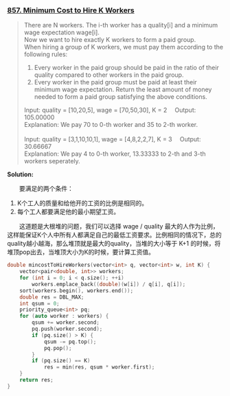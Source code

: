 ### [857. Minimum Cost to Hire K Workers](https://leetcode.com/problems/minimum-cost-to-hire-k-workers/description/)

> There are N workers.  The i-th worker has a quality[i] and a minimum wage expectation wage[i].\
> Now we want to hire exactly K workers to form a paid group.\
> When hiring a group of K workers, we must pay them according to the following rules:
> 1. Every worker in the paid group should be paid in the ratio of their quality compared to other workers in the paid group.
> 2. Every worker in the paid group must be paid at least their minimum wage expectation.
> Return the least amount of money needed to form a paid group satisfying the above conditions.
> 
> Input: quality = [10,20,5], wage = [70,50,30], K = 2&emsp; Output: 105.00000\
> Explanation: We pay 70 to 0-th worker and 35 to 2-th worker.\
> \
> Input: quality = [3,1,10,10,1], wage = [4,8,2,2,7], K = 3&emsp; Output: 30.66667\
> Explanation: We pay 4 to 0-th worker, 13.33333 to 2-th and 3-th workers seperately. 

**Solution:**

&emsp;&emsp;要满足的两个条件：
1. K个工人的质量和给他开的工资的比例是相同的。
2. 每个工人都要满足他的最小期望工资。

&emsp;&emsp;这道题是大根堆的问题，我们可以选择 wage / quality 最大的人作为比例，这样能保证K个人中所有人都满足自己的最低工资要求。比例相同的情况下，总的quality越小越海，那么堆顶就是最大的quality，当堆的大小等于 K+1 的时候，将堆顶pop出去，当堆顶大小为K的时候，要计算工资值。
```cpp
double mincostToHireWorkers(vector<int> q, vector<int> w, int K) {
    vector<pair<double, int>> workers;
    for (int i = 0; i < q.size(); ++i)
        workers.emplace_back((double)(w[i]) / q[i], q[i]);
    sort(workers.begin(), workers.end());
    double res = DBL_MAX;
    int qsum = 0;
    priority_queue<int> pq;
    for (auto worker : workers) {
        qsum += worker.second;
        pq.push(worker.second);
        if (pq.size() > K) {
            qsum -= pq.top();
            pq.pop();
        }
        if (pq.size() == K)
            res = min(res, qsum * worker.first);
    }
    return res;
}
```
